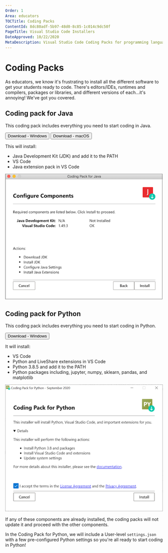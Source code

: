 ```yaml
---
Order: 1
Area: educators
TOCTitle: Coding Packs
ContentId: 8dc80adf-5b97-48d0-8c85-1c014c9dc50f
PageTitle: Visual Studio Code Installers
DateApproved: 10/22/2020
MetaDescription: Visual Studio Code Coding Packs for programming languages such as Python and Java
---
```

# Coding Packs

As educators, we know it's frustrating to install all the different software to get your students ready to code. There's editors/IDEs, runtimes and compilers, packages or libraries, and different versions of each...it's annoying! We've got you covered.

## Coding pack for Java

This coding pack includes everything you need to start coding in Java.

<a href="https://aka.ms/vscode-java-installer-win"><button name="windows-java" aria-label="Windows download" role="link">Download - Windows</button></a>  <a href="https://aka.ms/vscode-java-installer-mac"><button name="mac-java" aria-label="Windows download" role="link">Download - macOS</button></a>

This will install:

- Java Development Kit (JDK) and add it to the PATH
- VS Code
- Java extension pack in VS Code

![Java Installer](images/installers/java-installer.png)

## Coding pack for Python

This coding pack includes everything you need to start coding in Python.

<a href="https://aka.ms/coding-pack-for-python-win"><button name="windows-python" aria-label="Windows download" role="link">Download - Windows</button></a>

It will install:

- VS Code
- Python and LiveShare extensions in VS Code
- Python 3.8.5 and add it to the PATH
- Python packages including, jupyter, numpy, sklearn, pandas, and matplotlib

![Python Installer](images/installers/python-installer.png)

If any of these components are already installed, the coding packs will not update it and proceed with the other components.

In the Coding Pack for Python, we will include a User-level `settings.json` with a few pre-configured Python settings so you're all ready to start coding in Python!
